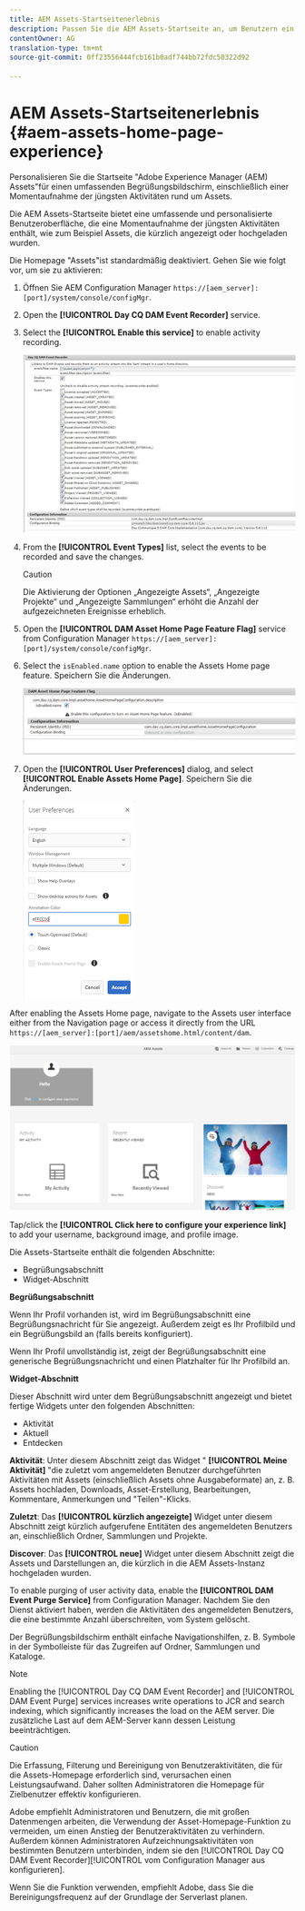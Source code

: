 ```yaml
---
title: AEM Assets-Startseitenerlebnis
description: Passen Sie die AEM Assets-Startseite an, um Benutzern ein ansprechendes Erlebnis auf dem Willkommensbildschirm zu bieten, einschließlich einer Übersicht der letzten Aktivitäten rund um Assets.
contentOwner: AG
translation-type: tm+mt
source-git-commit: 0ff23556444fcb161b0adf744bb72fdc50322d92

---
```



# AEM Assets-Startseitenerlebnis {#aem-assets-home-page-experience}

Personalisieren Sie die Startseite &quot;Adobe Experience Manager (AEM) Assets&quot;für einen umfassenden Begrüßungsbildschirm, einschließlich einer Momentaufnahme der jüngsten Aktivitäten rund um Assets.

Die AEM Assets-Startseite bietet eine umfassende und personalisierte Benutzeroberfläche, die eine Momentaufnahme der jüngsten Aktivitäten enthält, wie zum Beispiel Assets, die kürzlich angezeigt oder hochgeladen wurden.

Die Homepage &quot;Assets&quot;ist standardmäßig deaktiviert. Gehen Sie wie folgt vor, um sie zu aktivieren:

1. Öffnen Sie AEM Configuration Manager `https://[aem_server]:[port]/system/console/configMgr`.
1. Open the **[!UICONTROL Day CQ DAM Event Recorder]** service.
1. Select the **[!UICONTROL Enable this service]** to enable activity recording.

   ![chlimage_1-250](assets/chlimage_1-250.png)

1. From the **[!UICONTROL Event Types]** list, select the events to be recorded and save the changes.

   >[!CAUTION]
   >
   >Die Aktivierung der Optionen „Angezeigte Assets“, „Angezeigte Projekte“ und „Angezeigte Sammlungen“ erhöht die Anzahl der aufgezeichneten Ereignisse erheblich.

1. Open the **[!UICONTROL DAM Asset Home Page Feature Flag]** service from Configuration Manager `https://[aem_server]:[port]/system/console/configMgr`.
1. Select the `isEnabled.name` option to enable the Assets Home page feature. Speichern Sie die Änderungen.

   ![chlimage_1-251](assets/chlimage_1-251.png)

1. Open the **[!UICONTROL User Preferences]** dialog, and select **[!UICONTROL Enable Assets Home Page]**. Speichern Sie die Änderungen.

   ![Aktivieren der Assets-Homepage im Dialogfeld &quot;Benutzereinstellungen&quot;](assets/Annotation-color.png)

After enabling the Assets Home page, navigate to the Assets user interface either from the Navigation page or access it directly from the URL `https://[aem_server]:[port]/aem/assetshome.html/content/dam`.

![Erlebnislink auf der Benutzeroberfläche &quot;Assets&quot;konfigurieren](assets/config-experience-link.png)

Tap/click the **[!UICONTROL Click here to configure your experience link]** to add your username, background image, and profile image.

Die Assets-Startseite enthält die folgenden Abschnitte:

* Begrüßungsabschnitt
* Widget-Abschnitt

**Begrüßungsabschnitt** 

Wenn Ihr Profil vorhanden ist, wird im Begrüßungsabschnitt eine Begrüßungsnachricht für Sie angezeigt. Außerdem zeigt es Ihr Profilbild und ein Begrüßungsbild an (falls bereits konfiguriert).

Wenn Ihr Profil unvollständig ist, zeigt der Begrüßungsabschnitt eine generische Begrüßungsnachricht und einen Platzhalter für Ihr Profilbild an.

**Widget-Abschnitt** 

Dieser Abschnitt wird unter dem Begrüßungsabschnitt angezeigt und bietet fertige Widgets unter den folgenden Abschnitten:

* Aktivität
* Aktuell
* Entdecken

**Aktivität**: Unter diesem Abschnitt zeigt das Widget &quot; **[!UICONTROL Meine Aktivität]** &quot;die zuletzt vom angemeldeten Benutzer durchgeführten Aktivitäten mit Assets (einschließlich Assets ohne Ausgabeformate) an, z. B. Assets hochladen, Downloads, Asset-Erstellung, Bearbeitungen, Kommentare, Anmerkungen und &quot;Teilen&quot;-Klicks.

**Zuletzt**: Das **[!UICONTROL kürzlich angezeigte]** Widget unter diesem Abschnitt zeigt kürzlich aufgerufene Entitäten des angemeldeten Benutzers an, einschließlich Ordner, Sammlungen und Projekte.

**Discover**: Das **[!UICONTROL neue]** Widget unter diesem Abschnitt zeigt die Assets und Darstellungen an, die kürzlich in die AEM Assets-Instanz hochgeladen wurden.

To enable purging of user activity data, enable the **[!UICONTROL DAM Event Purge Service]** from Configuration Manager. Nachdem Sie den Dienst aktiviert haben, werden die Aktivitäten des angemeldeten Benutzers, die eine bestimmte Anzahl überschreiten, vom System gelöscht.

Der Begrüßungsbildschirm enthält einfache Navigationshilfen, z. B. Symbole in der Symbolleiste für das Zugreifen auf Ordner, Sammlungen und Kataloge.

>[!NOTE]
>
>Enabling the [!UICONTROL Day CQ DAM Event Recorder] and [!UICONTROL DAM Event Purge] services increases write operations to JCR and search indexing, which significantly increases the load on the AEM server. Die zusätzliche Last auf dem AEM-Server kann dessen Leistung beeinträchtigen.

>[!CAUTION]
>
>Die Erfassung, Filterung und Bereinigung von Benutzeraktivitäten, die für die Assets-Homepage erforderlich sind, verursachen einen Leistungsaufwand. Daher sollten Administratoren die Homepage für Zielbenutzer effektiv konfigurieren.
>
>Adobe empfiehlt Administratoren und Benutzern, die mit großen Datenmengen arbeiten, die Verwendung der Asset-Homepage-Funktion zu vermeiden, um einen Anstieg der Benutzeraktivitäten zu verhindern. Außerdem können Administratoren Aufzeichnungsaktivitäten von bestimmten Benutzern unterbinden, indem sie den [!UICONTROL Day CQ DAM Event Recorder][!UICONTROL  vom Configuration Manager aus konfigurieren].
>
>Wenn Sie die Funktion verwenden, empfiehlt Adobe, dass Sie die Bereinigungsfrequenz auf der Grundlage der Serverlast planen.
